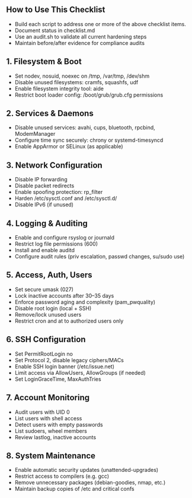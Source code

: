 ## How to Use This Checklist
- Build each script to address one or more of the above checklist items.
- Document status in checklist.md
- Use an audit.sh to validate all current hardening steps
- Maintain before/after evidence for compliance audits

## 1. Filesystem & Boot
 - Set nodev, nosuid, noexec on /tmp, /var/tmp, /dev/shm
 - Disable unused filesystems: cramfs, squashfs, udf
 - Enable filesystem integrity tool: aide
 - Restrict boot loader config: /boot/grub/grub.cfg permissions

## 2. Services & Daemons
- Disable unused services: avahi, cups, bluetooth, rpcbind, ModemManager
- Configure time sync securely: chrony or systemd-timesyncd
- Enable AppArmor or SELinux (as applicable)

## 3. Network Configuration
- Disable IP forwarding
- Disable packet redirects
- Enable spoofing protection: rp_filter
- Harden /etc/sysctl.conf and /etc/sysctl.d/
- Disable IPv6 (if unused)

## 4. Logging & Auditing
- Enable and configure rsyslog or journald
- Restrict log file permissions (600)
- Install and enable auditd
- Configure audit rules (priv escalation, passwd changes, su/sudo use)

## 5. Access, Auth, Users
- Set secure umask (027)
- Lock inactive accounts after 30–35 days
- Enforce password aging and complexity (pam_pwquality)
- Disable root login (local + SSH)
- Remove/lock unused users
- Restrict cron and at to authorized users only

## 6. SSH Configuration
- Set PermitRootLogin no
- Set Protocol 2, disable legacy ciphers/MACs
- Enable SSH login banner (/etc/issue.net)
- Limit access via AllowUsers, AllowGroups (if needed)
- Set LoginGraceTime, MaxAuthTries

## 7. Account Monitoring
- Audit users with UID 0
- List users with shell access
- Detect users with empty passwords
- List sudoers, wheel members
- Review lastlog, inactive accounts

## 8. System Maintenance
- Enable automatic security updates (unattended-upgrades)
- Restrict access to compilers (e.g. gcc)
- Remove unnecessary packages (debian-goodies, nmap, etc.)
- Maintain backup copies of /etc and critical confs
